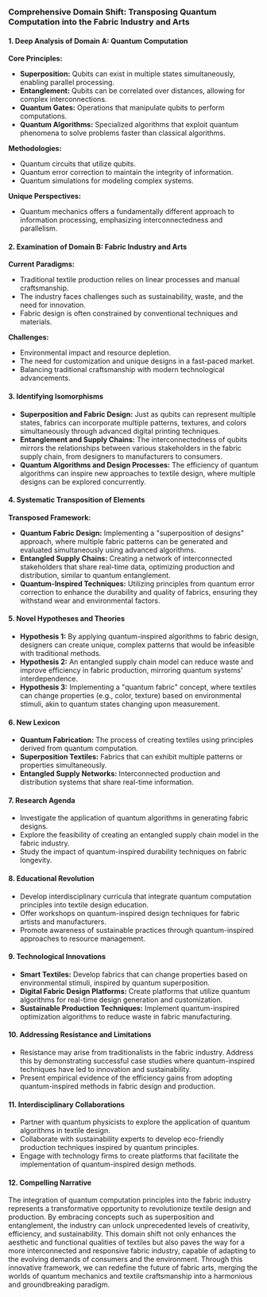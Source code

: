 ### Comprehensive Domain Shift: Transposing Quantum Computation into the Fabric Industry and Arts

#### 1. Deep Analysis of Domain A: Quantum Computation

**Core Principles:**
- **Superposition:** Qubits can exist in multiple states simultaneously, enabling parallel processing.
- **Entanglement:** Qubits can be correlated over distances, allowing for complex interconnections.
- **Quantum Gates:** Operations that manipulate qubits to perform computations.
- **Quantum Algorithms:** Specialized algorithms that exploit quantum phenomena to solve problems faster than classical algorithms.

**Methodologies:**
- Quantum circuits that utilize qubits.
- Quantum error correction to maintain the integrity of information.
- Quantum simulations for modeling complex systems.

**Unique Perspectives:**
- Quantum mechanics offers a fundamentally different approach to information processing, emphasizing interconnectedness and parallelism.

#### 2. Examination of Domain B: Fabric Industry and Arts

**Current Paradigms:**
- Traditional textile production relies on linear processes and manual craftsmanship.
- The industry faces challenges such as sustainability, waste, and the need for innovation.
- Fabric design is often constrained by conventional techniques and materials.

**Challenges:**
- Environmental impact and resource depletion.
- The need for customization and unique designs in a fast-paced market.
- Balancing traditional craftsmanship with modern technological advancements.

#### 3. Identifying Isomorphisms

- **Superposition and Fabric Design:** Just as qubits can represent multiple states, fabrics can incorporate multiple patterns, textures, and colors simultaneously through advanced digital printing techniques.
- **Entanglement and Supply Chains:** The interconnectedness of qubits mirrors the relationships between various stakeholders in the fabric supply chain, from designers to manufacturers to consumers.
- **Quantum Algorithms and Design Processes:** The efficiency of quantum algorithms can inspire new approaches to textile design, where multiple designs can be explored concurrently.

#### 4. Systematic Transposition of Elements

**Transposed Framework:**
- **Quantum Fabric Design:** Implementing a "superposition of designs" approach, where multiple fabric patterns can be generated and evaluated simultaneously using advanced algorithms.
- **Entangled Supply Chains:** Creating a network of interconnected stakeholders that share real-time data, optimizing production and distribution, similar to quantum entanglement.
- **Quantum-Inspired Techniques:** Utilizing principles from quantum error correction to enhance the durability and quality of fabrics, ensuring they withstand wear and environmental factors.

#### 5. Novel Hypotheses and Theories

- **Hypothesis 1:** By applying quantum-inspired algorithms to fabric design, designers can create unique, complex patterns that would be infeasible with traditional methods.
- **Hypothesis 2:** An entangled supply chain model can reduce waste and improve efficiency in fabric production, mirroring quantum systems' interdependence.
- **Hypothesis 3:** Implementing a "quantum fabric" concept, where textiles can change properties (e.g., color, texture) based on environmental stimuli, akin to quantum states changing upon measurement.

#### 6. New Lexicon

- **Quantum Fabrication:** The process of creating textiles using principles derived from quantum computation.
- **Superposition Textiles:** Fabrics that can exhibit multiple patterns or properties simultaneously.
- **Entangled Supply Networks:** Interconnected production and distribution systems that share real-time information.

#### 7. Research Agenda

- Investigate the application of quantum algorithms in generating fabric designs.
- Explore the feasibility of creating an entangled supply chain model in the fabric industry.
- Study the impact of quantum-inspired durability techniques on fabric longevity.

#### 8. Educational Revolution

- Develop interdisciplinary curricula that integrate quantum computation principles into textile design education.
- Offer workshops on quantum-inspired design techniques for fabric artists and manufacturers.
- Promote awareness of sustainable practices through quantum-inspired approaches to resource management.

#### 9. Technological Innovations

- **Smart Textiles:** Develop fabrics that can change properties based on environmental stimuli, inspired by quantum superposition.
- **Digital Fabric Design Platforms:** Create platforms that utilize quantum algorithms for real-time design generation and customization.
- **Sustainable Production Techniques:** Implement quantum-inspired optimization algorithms to reduce waste in fabric manufacturing.

#### 10. Addressing Resistance and Limitations

- Resistance may arise from traditionalists in the fabric industry. Address this by demonstrating successful case studies where quantum-inspired techniques have led to innovation and sustainability.
- Present empirical evidence of the efficiency gains from adopting quantum-inspired methods in fabric design and production.

#### 11. Interdisciplinary Collaborations

- Partner with quantum physicists to explore the application of quantum algorithms in textile design.
- Collaborate with sustainability experts to develop eco-friendly production techniques inspired by quantum principles.
- Engage with technology firms to create platforms that facilitate the implementation of quantum-inspired design methods.

#### 12. Compelling Narrative

The integration of quantum computation principles into the fabric industry represents a transformative opportunity to revolutionize textile design and production. By embracing concepts such as superposition and entanglement, the industry can unlock unprecedented levels of creativity, efficiency, and sustainability. This domain shift not only enhances the aesthetic and functional qualities of textiles but also paves the way for a more interconnected and responsive fabric industry, capable of adapting to the evolving demands of consumers and the environment. Through this innovative framework, we can redefine the future of fabric arts, merging the worlds of quantum mechanics and textile craftsmanship into a harmonious and groundbreaking paradigm.